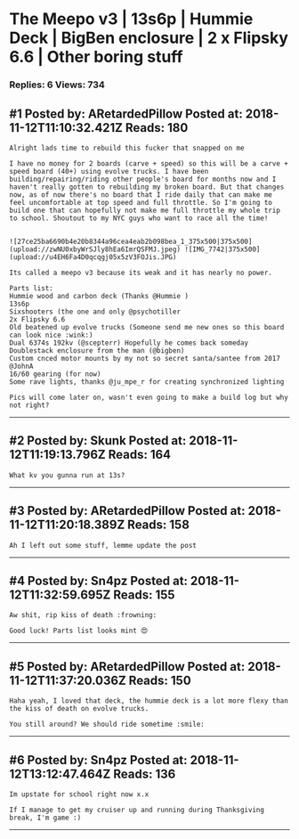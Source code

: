 # The Meepo v3 &#124; 13s6p &#124; Hummie Deck &#124; BigBen enclosure &#124; 2 x Flipsky 6.6 &#124; Other boring stuff

### Replies: 6 Views: 734

## \#1 Posted by: ARetardedPillow Posted at: 2018-11-12T11:10:32.421Z Reads: 180

```
Alright lads time to rebuild this fucker that snapped on me

I have no money for 2 boards (carve + speed) so this will be a carve + speed board (40+) using evolve trucks. I have been building/repairing/riding other people's board for months now and I haven't really gotten to rebuilding my broken board. But that changes now, as of now there's no board that I ride daily that can make me feel uncomfortable at top speed and full throttle. So I'm going to build one that can hopefully not make me full throttle my whole trip to school. Shoutout to my NYC guys who want to race all the time!


![27ce25ba6690b4e20b8344a96cea4eab2b098bea_1_375x500|375x500](upload://zwNU0xbyWrSJly8hEa6ImrQSFMJ.jpeg) ![IMG_7742|375x500](upload://u4EH6Fa4D0qcqgj05x5zV3FOJis.JPG) 

Its called a meepo v3 because its weak and it has nearly no power.

Parts list:
Hummie wood and carbon deck (Thanks @Hummie )
13s6p
Sixshooters (the one and only @psychotiller 
2x Flipsky 6.6
Old beatened up evolve trucks (Someone send me new ones so this board can look nice :wink:)
Dual 6374s 192kv (@scepterr) Hopefully he comes back someday 
Doublestack enclosure from the man (@bigben)
Custom cnced motor mounts by my not so secret santa/santee from 2017 @JohnA
16/60 gearing (for now)
Some rave lights, thanks @ju_mpe_r for creating synchronized lighting

Pics will come later on, wasn't even going to make a build log but why not right?
```

---
## \#2 Posted by: Skunk Posted at: 2018-11-12T11:19:13.796Z Reads: 164

```
What kv you gunna run at 13s?
```

---
## \#3 Posted by: ARetardedPillow Posted at: 2018-11-12T11:20:18.389Z Reads: 158

```
Ah I left out some stuff, lemme update the post
```

---
## \#4 Posted by: Sn4pz Posted at: 2018-11-12T11:32:59.695Z Reads: 155

```
Aw shit, rip kiss of death :frowning:

Good luck! Parts list looks mint 😍
```

---
## \#5 Posted by: ARetardedPillow Posted at: 2018-11-12T11:37:20.036Z Reads: 150

```
Haha yeah, I loved that deck, the hummie deck is a lot more flexy than the kiss of death on evolve trucks.

You still around? We should ride sometime :smile:
```

---
## \#6 Posted by: Sn4pz Posted at: 2018-11-12T13:12:47.464Z Reads: 136

```
Im upstate for school right now x.x

If I manage to get my cruiser up and running during Thanksgiving break, I'm game :)
```

---
